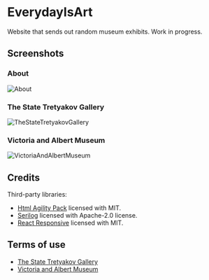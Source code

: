 # EverydayIsArt

Website that sends out random museum exhibits. Work in progress.

## Screenshots

### About

![About](https://github.com/lebedeva-svetlana/EverydayIsArt/assets/91262515/c3fe9880-5f8b-4b42-a82e-2b0fdd150dc2)

### The State Tretyakov Gallery

![TheStateTretyakovGallery](https://github.com/lebedeva-svetlana/EverydayIsArt/assets/91262515/2bdf191a-8c00-4954-9a1c-7731ffbc63e8)

### Victoria and Albert Museum

![VictoriaAndAlbertMuseum](https://github.com/lebedeva-svetlana/EverydayIsArt/assets/91262515/d0d9e6aa-dbb1-463f-8542-e19cfa4df6df)

## Credits

Third-party libraries:

- [Html Agility Pack](https://github.com/desandro/masonry](https://github.com/zzzprojects/html-agility-pack)https://github.com/zzzprojects/html-agility-pack) licensed with MIT.
- [Serilog](https://github.com/serilog/serilog-sinks-file) licensed with Apache-2.0 license.
- [React Responsive](https://github.com/yocontra/react-responsive) licensed with MIT.

## Terms of use

- [The State Tretyakov Gallery](https://www.tretyakovgallery.ru/about/copirith/)
- [Victoria and Albert Museum](https://www.vam.ac.uk/info/va-websites-terms-conditions)

